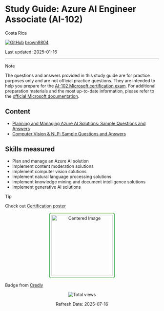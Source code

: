 # Study Guide: Azure AI Engineer Associate (AI-102)

Costa Rica

[![GitHub](https://img.shields.io/badge/--181717?logo=github&logoColor=ffffff)](https://github.com/)
[brown9804](https://github.com/brown9804)

Last updated: 2025-01-16

----------

> [!NOTE]
> The questions and answers provided in this study guide are for practice purposes only and are not official practice questions. They are intended to help you prepare for the [AI-102 Microsoft certification exam](https://learn.microsoft.com/en-us/credentials/certifications/azure-ai-engineer/?practice-assessment-type=certification). For additional preparation materials and the most up-to-date information, please refer to the [official Microsoft documentation](https://learn.microsoft.com/en-us/credentials/certifications/azure-ai-engineer/?practice-assessment-type=certification#certification-prepare-for-the-exam).

## Content

- [Planning and Managing Azure AI Solutions: Sample Questions and Answers](./0_AI-questions.md)
- [Computer Vision & NLP: Sample Questions and Answers](./1_CV_NLP-questions.md)

## Skills measured

- Plan and manage an Azure AI solution
- Implement content moderation solutions
- Implement computer vision solutions
- Implement natural language processing solutions
- Implement knowledge mining and document intelligence solutions
- Implement generative AI solutions

> [!TIP]
> Check out [Certification poster](https://arch-center.azureedge.net/Credentials/Certification-Poster-en-us.pdf)

<div align="center">
  <img src="https://github.com/user-attachments/assets/4774ca9d-0c2f-4016-8045-6135570356bc" alt="Centered Image" style="border: 2px solid #4CAF50; border-radius: 5px; padding: 5px; width: 200px;"/>
</div>

Badge from [Credly](https://www.credly.com/badges/ee262f47-bc55-4007-aae0-e7ebdfb156ad)

<!-- START BADGE -->
<div align="center">
  <img src="https://img.shields.io/badge/Total%20views-268-limegreen" alt="Total views">
  <p>Refresh Date: 2025-07-16</p>
</div>
<!-- END BADGE -->
